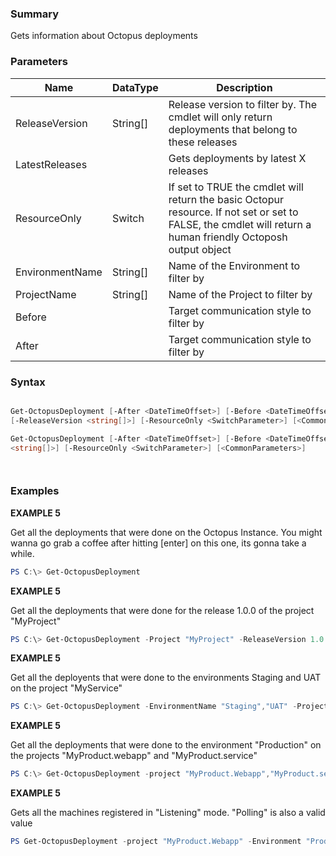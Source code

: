 ﻿### Summary
Gets information about Octopus deployments
### Parameters
| Name | DataType          | Description |
| ------------- | ----------- | ----------- |
| ReleaseVersion | String[] |  Release version to filter by. The cmdlet will only return deployments that belong to these releases     |
| LatestReleases |  |  Gets deployments by latest X releases     |
| ResourceOnly | Switch |  If set to TRUE the cmdlet will return the basic Octopur resource. If not set or set to FALSE, the cmdlet will return a human friendly Octoposh  output object     |
| EnvironmentName | String[] |  Name of the Environment to filter by     |
| ProjectName | String[] |  Name of the Project to filter by     |
| Before |  |  Target communication style to filter by     |
| After |  |  Target communication style to filter by     |

### Syntax
``` powershell

Get-OctopusDeployment [-After <DateTimeOffset>] [-Before <DateTimeOffset>] [-EnvironmentName <string[]>] [-ProjectName <string[]>] 
[-ReleaseVersion <string[]>] [-ResourceOnly <SwitchParameter>] [<CommonParameters>]

Get-OctopusDeployment [-After <DateTimeOffset>] [-Before <DateTimeOffset>] [-EnvironmentName <string[]>] [-LatestReleases <int>] [-ProjectName 
<string[]>] [-ResourceOnly <SwitchParameter>] [<CommonParameters>]




``` 

### Examples
**EXAMPLE 5**

Get all the deployments that were done on the Octopus Instance. You might wanna go grab a coffee after hitting [enter] on this one, its gonna take a while.

 ``` powershell 
 PS C:\> Get-OctopusDeployment
 ``` 

**EXAMPLE 5**

Get all the deployments that were done for the release 1.0.0 of the project "MyProject"

 ``` powershell 
 PS C:\> Get-OctopusDeployment -Project "MyProject" -ReleaseVersion 1.0.0
 ``` 

**EXAMPLE 5**

Get all the deployents that were done to the environments Staging and UAT on the project "MyService"

 ``` powershell 
 PS C:\> Get-OctopusDeployment -EnvironmentName "Staging","UAT" -ProjectName "MyService"
 ``` 

**EXAMPLE 5**

Get all the deployments that were done to the environment "Production" on the projects "MyProduct.webapp" and "MyProduct.service"

 ``` powershell 
 PS C:\> Get-OctopusDeployment -project "MyProduct.Webapp","MyProduct.service" -Environment "Production"
 ``` 

**EXAMPLE 5**

Gets all the machines registered in "Listening" mode. "Polling" is also a valid value

 ``` powershell 
 PS Get-OctopusDeployment -project "MyProduct.Webapp" -Environment "Production" -After 2/20/2015 -Before 2/21/2015
 ``` 

